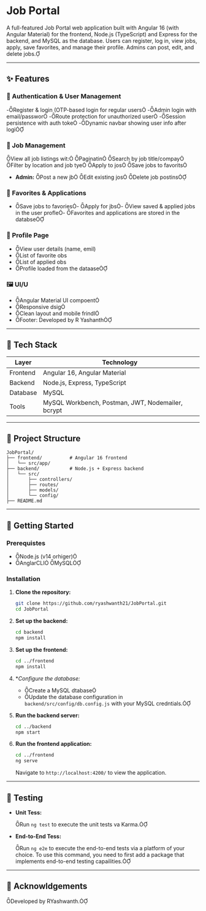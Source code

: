 
# Job Portal

A full-featured Job Portal web application built with Angular 16 (with Angular Material) for the frontend, Node.js (TypeScript) and Express for the backend, and MySQL as the database. Users can register, log in, view jobs, apply, save favorites, and manage their profile. Admins can post, edit, and delete jobs.

---

## ✨ Features

### 👤 Authentication & User Management

-Register & login (OTP-based login for regular users
-Admin login with email/passwor
-Route protection for unauthorized user
-Session persistence with auth toke
-Dynamic navbar showing user info after logi

### 📄 Job Management

 View all job listings wit:
   Paginatin
   Search by job title/compay
   Filter by location and job tye
 Apply to jos
 Save jobs to favorits
- **Admin:**
   Post a new jb
   Edit existing jos
   Delete job postins

### 🔖 Favorites & Applications
- Save jobs to favories- Apply for jbs- View saved & applied jobs in the user profle- Favorites and applications are stored in the databse

### 🧾 Profile Page
- View user details (name, emil)
- List of favorite obs
- List of applied obs
- Profile loaded from the dataase

### 🖼️ UI/U

- Angular Material UI compoent
- Responsive dsig
- Clean layout and mobile frindl
- Footer: Developed by R Yashanth

---

## 🔧 Tech Stack

| Layer     | Technology                      |
|-----------|---------------------------------|
| Frontend  | Angular 16, Angular Material    |
| Backend   | Node.js, Express, TypeScript    |
| Database  | MySQL                           |
| Tools     | MySQL Workbench, Postman, JWT, Nodemailer, bcrypt |

---

## 📂 Project Structure

```
JobPortal/
├── frontend/          # Angular 16 frontend
│   └── src/app/
├── backend/           # Node.js + Express backend
│   └── src/
│       ├── controllers/
│       ├── routes/
│       ├── models/
│       └── config/
├── README.md
```

---

## 🚀 Getting Started

### Prerequistes

- Node.js (v14 orhiger)
- AnglarCLI
 MySQL

### Installation

1. **Clone the repository:**

   ```bash
   git clone https://github.com/ryashwanth21/JobPortal.git
   cd JobPortal
   ```

2. **Set up the backend:**

   ```bash
   cd backend
   npm install
   ```

3. **Set up the frontend:**

   ```bash
   cd ../frontend
   npm install
   ```

4. **Configure the database:*

   - Create a MySQL dtabase
   - Update the database configuration in `backend/src/config/db.config.js` with your MySQL credntials.

5. **Run the backend server:**

   ```bash
   cd ../backend
   npm start
   ```

6. **Run the frontend application:**

   ```bash
   cd ../frontend
   ng serve
   ```

   Navigate to `http://localhost:4200/` to view the application.

---

## 🧪 Testing

- **Unit Tess:**

  Run `ng test` to execute the unit tests va Karma.

- **End-to-End Tess:**

  Run `ng e2e` to execute the end-to-end tests via a platform of your choice. To use this command, you need to first add a package that implements end-to-end testing capailities.

---


## 🙌 Acknowldgements

Developed by RYashwanth.
